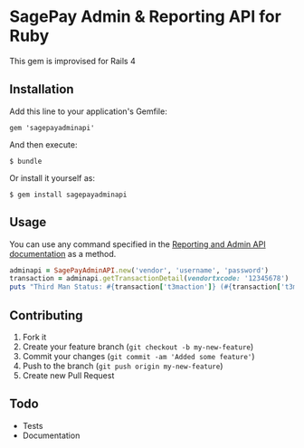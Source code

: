 # SagePay Admin & Reporting API for Ruby

This gem is improvised for Rails 4

## Installation

Add this line to your application's Gemfile:

    gem 'sagepayadminapi'

And then execute:

    $ bundle

Or install it yourself as:

    $ gem install sagepayadminapi

## Usage

You can use any command specified in the [Reporting and Admin API documentation](https://www.sagepay.com/sites/default/files/pdf/brochures/ReportingAndAdminAPIProtocol_1_02_0.pdf) as a method.

```ruby
adminapi = SagePayAdminAPI.new('vendor', 'username', 'password')
transaction = adminapi.getTransactionDetail(vendortxcode: '12345678')
puts "Third Man Status: #{transaction['t3maction']} (#{transaction['t3mscore']})"
```

## Contributing

1. Fork it
2. Create your feature branch (`git checkout -b my-new-feature`)
3. Commit your changes (`git commit -am 'Added some feature'`)
4. Push to the branch (`git push origin my-new-feature`)
5. Create new Pull Request

## Todo

- Tests
- Documentation
